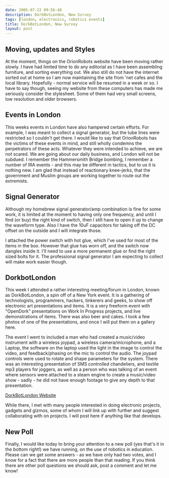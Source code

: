 ```yaml
---
date: 2005-07-22 09:56:48
description: DorkBotLondon, New Survey
tags: [london, electronics, robotics events]
title: DorkBotLondon, New Survey
layout: post
---
```

## Moving, updates and Styles

At the moment, things on the OrionRobots website have been moving rather slowly.
I have had limited time to do any editorial as I have been assembling furniture, and sorting everything out.
We also still do not have the internet sorted out at home so I am now maintaining the site from 'net cafes and the local library.
Hopefully - normal service will be resumed in a week or so.
I have to say though, seeing my website from these computers has made me seriously consider the stylesheet.
Some of them had very small screens, low resolution and older browsers.

## Events in London

This weeks events in London have also hampered certain efforts. For example, I was meant to collect a signal generator, but the tube lines were restricted so I couldn't get there.
I would like to say that OrionRobots has the victims of these events in mind, and still wholly condemns the perpetrators of these acts.
Whatever they were intended to achieve, we are not scared.
We are going about our daily business, and London will not be subdued.
I remember the Hammersmith Bridge bombing,
I remember a number of IRA events - and this may be different in tactics, but to us it is nothing new.
I am glad that instead of reactionary knee-jerks, that the government and Muslim groups are working together to route out the extremists.

## Signal Generator

Although my homebrew signal generator/amp combination is fine for some work, it is limited at the moment to having only one frequency, and until I find (or buy) the right kind of switch, then I still have to open it up to change the waveform type.
Also I have the 10uF capacitors for taking off the DC offset on the outside and I will integrate those.

I attached the power switch with hot glue, which I've used for most of the items in the box.
However that glue has worn off, and the switch now dangles inside it.
I'll need to use a more permanent glue or find the right sized bolts for it.
The professional signal generator I am expecting to collect will make work easier though.

## DorkbotLondon

This week I attended a rather interesting meeting/forum in London, known as DorkBotLondon, a spin off of a New York event.
It is a gathering of technologists, programmers, hackers, tinkerers and geeks, to show off electronic art presentations and items.
It is a very freeform event with "OpenDork" presentations on Work In Progress projects, and live demonstrations of items.
There was also beer and cakes.
I took a few photos of one of the presentations, and once I will put them on a gallery here.

The event I went to included a man who had created a music/video instrument with a wireless joypad, a wireless camera/microphone, and a Laptop, the software on the laptop used the light in the image to control the video, and feedback/phasing on the mic to control the audio.
The joypad controls were used to rotate and shape parameters for the system.
There was an interesting presentation of SMS controlled chandeliers, and textile mp3 players for joggers, as well as a person who was talking of an event where sensors were attached to a steam engine to create a music/video show - sadly - he did not have enough footage to give any depth to that presentation.

[DorkBotLondon Website](http://dorkbotlondon.org/)

While there, I met with many people interested in doing electronic projects, gadgets and gizmos, some of whom I will link up with further and suggest collaborating with on projects.
I will post here if anything like that develops.

## New Poll

Finally, I would like today to bring your attention to a new poll (yes that's it in the bottom right!) we have running, on the use of robotics in education.
Please can we get some answers - as we have only had two votes, and I know for a fact that there are more people than that reading.
If you think there are other poll questions we should ask, post a comment and let me know!
